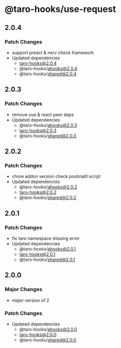 # @taro-hooks/use-request

## 2.0.4

### Patch Changes

- support preact & nerv check framework
- Updated dependencies
  - taro-hooks@2.0.4
  - @taro-hooks/ahooks@2.0.4
  - @taro-hooks/shared@2.0.4

## 2.0.3

### Patch Changes

- remove vue & react peer deps
- Updated dependencies
  - @taro-hooks/ahooks@2.0.3
  - taro-hooks@2.0.3
  - @taro-hooks/shared@2.0.3

## 2.0.2

### Patch Changes

- chore addon version check postinatll script
- Updated dependencies
  - @taro-hooks/ahooks@2.0.2
  - taro-hooks@2.0.2
  - @taro-hooks/shared@2.0.2

## 2.0.1

### Patch Changes

- fix taro namespace missing error
- Updated dependencies
  - @taro-hooks/ahooks@2.0.1
  - taro-hooks@2.0.1
  - @taro-hooks/shared@2.0.1

## 2.0.0

### Major Changes

- major version of 2

### Patch Changes

- Updated dependencies
  - @taro-hooks/ahooks@2.0.0
  - taro-hooks@2.0.0
  - @taro-hooks/shared@2.0.0
